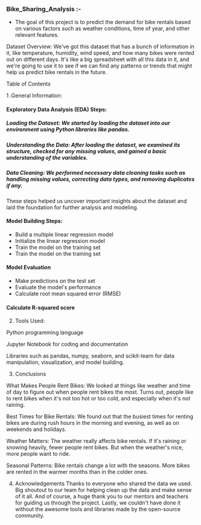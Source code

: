 ### Bike_Sharing_Analysis :- 

- The goal of this project is to predict the demand for bike rentals based on various factors such as weather conditions, time of year, and other relevant features.

Dataset Overview: We've got this dataset that has a bunch of information in it, like temperature, humidity, wind speed, and how many bikes were rented out on different days. It's like a big spreadsheet with all this data in it, and we're going to use it to see if we can find any patterns or trends that might help us predict bike rentals in the future.

Table of Contents

1 .General Information: 

#### Exploratory Data Analysis (EDA) Steps:

##### Loading the Dataset: We started by loading the dataset into our environment using Python libraries like pandas.
 
##### Understanding the Data: After loading the dataset, we examined its structure, checked for any missing values, and gained a basic understanding of the variables.

##### Data Cleaning: We performed necessary data cleaning tasks such as handling missing values, correcting data types, and removing duplicates if any.

These steps helped us uncover important insights about the dataset and laid the foundation for further analysis and modeling.

#### Model Building Steps:

- Build a multiple linear regression model
- Initialize the linear regression model
- Train the model on the training set
- Train the model on the training set

#### Model Evaluation

- Make predictions on the test set
- Evaluate the model's performance
- Calculate root mean squared error (RMSE)

#### Calculate R-squared score

2. Tools Used:

Python programming language

Jupyter Notebook for coding and documentation

Libraries such as pandas, numpy, seaborn, and scikit-learn for data manipulation, visualization, and model building.

3. Conclusions

What Makes People Rent Bikes: We looked at things like weather and time of day to figure out when people rent bikes the most. Turns out, people like to rent bikes when it's not too hot or too cold, and especially when it's not raining.

Best Times for Bike Rentals: We found out that the busiest times for renting bikes are during rush hours in the morning and evening, as well as on weekends and holidays.

Weather Matters: The weather really affects bike rentals. If it's raining or snowing heavily, fewer people rent bikes. But when the weather's nice, more people want to ride.

Seasonal Patterns: Bike rentals change a lot with the seasons. More bikes are rented in the warmer months than in the colder ones.

4. Acknowledgements
Thanks to everyone who shared the data we used.
Big shoutout to our team for helping clean up the data and make sense of it all.
And of course, a huge thank you to our mentors and teachers for guiding us through the project.
Lastly, we couldn't have done it without the awesome tools and libraries made by the open-source community.
